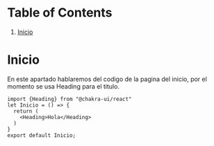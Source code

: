 
# Table of Contents

1.  [Inicio](#orgf3d7c67)



<a id="orgf3d7c67"></a>

# Inicio

En este apartado hablaremos del codigo de la pagina del inicio,
por el momento se usa Heading para el titulo.

    import {Heading} from "@chakra-ui/react"
    let Inicio = () => {
      return (
        <Heading>Hola</Heading>
      )
    }
    export default Inicio;

